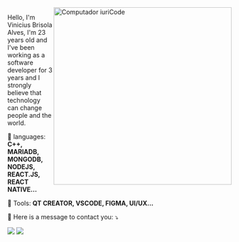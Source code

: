 <img src="https://raw.githubusercontent.com/MicaelliMedeiros/micaellimedeiros/master/image/computer-illustration.png" min-width="400px" max-width="400px" width="400px" align="right" alt="Computador iuriCode">

<p align="left"> 
  Hello, I'm Vinicius Brisola Alves, I'm 23 years old and I've been working as a software developer for 3 years and I strongly believe that technology can change people and the world.
</p>

<p align="left">
  🦄 languages: <strong>C++, MARIADB, MONGODB, NODEJS, REACT.JS, REACT NATIVE...</strong>
</p>

<p align="left">
  💼 Tools: <strong>QT CREATOR, VSCODE, FIGMA, UI/UX...</strong>
</p>

<p align="left">
  💌 Here is a message to contact you: ⤵️
</p>

<p align="left">
 <a href="#" alt="Linkedin">
  <img src="https://img.shields.io/badge/-Linkedin-0e76a8?style=flat-square&logo=Linkedin&logoColor=white&link=GOOGLE.COM.BR" /></a>
  
  <a href="#" alt="WhatsApp">
  <img src="https://img.shields.io/badge/-WhatsApp-25d366?style=flat-square&labelColor=25d366&logo=whatsapp&logoColor=white&link=(https://api.whatsapp.com/send?phone=5551997905379&text=OLA%20VINI)"/></a>
</p>  
